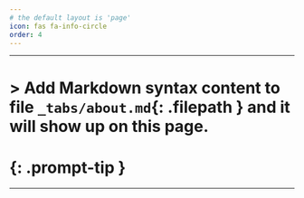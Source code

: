 ```yaml
---
# the default layout is 'page'
icon: fas fa-info-circle
order: 4
---
```


---
# > Add Markdown syntax content to file `_tabs/about.md`{: .filepath } and it will show up on this page.
# {: .prompt-tip }
---